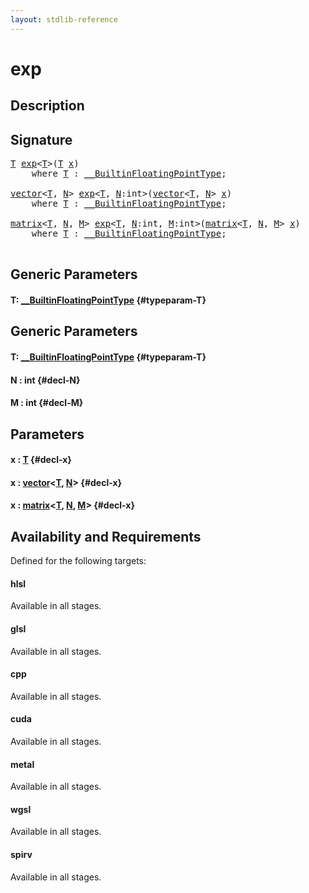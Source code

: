 ```yaml
---
layout: stdlib-reference
---
```


# exp

## Description





## Signature 

<pre>
<a href="/stdlib-reference/global-decls/exp#typeparam-T" class="code_type">T</a> <a href="/stdlib-reference/global-decls/exp">exp</a>&lt;<a href="/stdlib-reference/global-decls/exp#typeparam-T" class="code_type">T</a>&gt;(<a href="/stdlib-reference/global-decls/exp#typeparam-T" class="code_type">T</a> <a href="/stdlib-reference/global-decls/exp#decl-x" class="code_param">x</a>)
    <span class='code_keyword'>where</span> <a href="/stdlib-reference/global-decls/exp#typeparam-T" class="code_type">T</a> : <a href="/stdlib-reference/interfaces/BuiltinFloatingPointType/index">__BuiltinFloatingPointType</a>;

<a href="/stdlib-reference/types/vector/index">vector</a>&lt;<a href="/stdlib-reference/global-decls/exp#typeparam-T" class="code_type">T</a>, <a href="/stdlib-reference/global-decls/exp#decl-N" class="code_var">N</a>&gt; <a href="/stdlib-reference/global-decls/exp">exp</a>&lt;<a href="/stdlib-reference/global-decls/exp#typeparam-T" class="code_type">T</a>, <a href="/stdlib-reference/global-decls/exp#decl-N" class="code_var">N</a>:<span class="code_keyword">int</span>&gt;(<a href="/stdlib-reference/types/vector/index">vector</a>&lt;<a href="/stdlib-reference/global-decls/exp#typeparam-T" class="code_type">T</a>, <a href="/stdlib-reference/global-decls/exp#decl-N" class="code_var">N</a>&gt; <a href="/stdlib-reference/global-decls/exp#decl-x" class="code_param">x</a>)
    <span class='code_keyword'>where</span> <a href="/stdlib-reference/global-decls/exp#typeparam-T" class="code_type">T</a> : <a href="/stdlib-reference/interfaces/BuiltinFloatingPointType/index">__BuiltinFloatingPointType</a>;

<a href="/stdlib-reference/types/matrix/index">matrix</a>&lt;<a href="/stdlib-reference/global-decls/exp#typeparam-T" class="code_type">T</a>, <a href="/stdlib-reference/global-decls/exp#decl-N" class="code_var">N</a>, <a href="/stdlib-reference/global-decls/exp#decl-M" class="code_var">M</a>&gt; <a href="/stdlib-reference/global-decls/exp">exp</a>&lt;<a href="/stdlib-reference/global-decls/exp#typeparam-T" class="code_type">T</a>, <a href="/stdlib-reference/global-decls/exp#decl-N" class="code_var">N</a>:<span class="code_keyword">int</span>, <a href="/stdlib-reference/global-decls/exp#decl-M" class="code_var">M</a>:<span class="code_keyword">int</span>&gt;(<a href="/stdlib-reference/types/matrix/index">matrix</a>&lt;<a href="/stdlib-reference/global-decls/exp#typeparam-T" class="code_type">T</a>, <a href="/stdlib-reference/global-decls/exp#decl-N" class="code_var">N</a>, <a href="/stdlib-reference/global-decls/exp#decl-M" class="code_var">M</a>&gt; <a href="/stdlib-reference/global-decls/exp#decl-x" class="code_param">x</a>)
    <span class='code_keyword'>where</span> <a href="/stdlib-reference/global-decls/exp#typeparam-T" class="code_type">T</a> : <a href="/stdlib-reference/interfaces/BuiltinFloatingPointType/index">__BuiltinFloatingPointType</a>;

</pre>

## Generic Parameters

#### T: [\_\_BuiltinFloatingPointType](/stdlib-reference/interfaces/BuiltinFloatingPointType/index) {#typeparam-T}

## Generic Parameters

#### T: [\_\_BuiltinFloatingPointType](/stdlib-reference/interfaces/BuiltinFloatingPointType/index) {#typeparam-T}
#### N  : int {#decl-N}
#### M  : int {#decl-M}

## Parameters

#### x  : [T](/stdlib-reference/global-decls/exp#typeparam-T) {#decl-x}
#### x  : [vector](/stdlib-reference/types/vector/index)\<[T](/stdlib-reference/types/vector/index#typeparam-T), [N](/stdlib-reference/types/vector/index#decl-N)\> {#decl-x}
#### x  : [matrix](/stdlib-reference/types/matrix/index)\<[T](/stdlib-reference/types/matrix/T), [N](/stdlib-reference/types/matrix/index#decl-N), [M](/stdlib-reference/types/matrix/index#decl-M)\> {#decl-x}

## Availability and Requirements

Defined for the following targets:

#### hlsl
Available in all stages.

#### glsl
Available in all stages.

#### cpp
Available in all stages.

#### cuda
Available in all stages.

#### metal
Available in all stages.

#### wgsl
Available in all stages.

#### spirv
Available in all stages.



